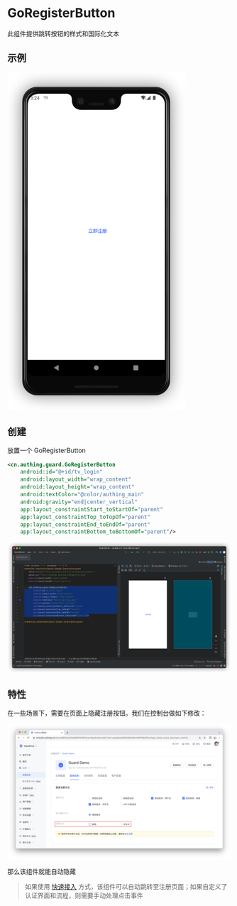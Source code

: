 # GoRegisterButton

<LastUpdated/>

此组件提供跳转按钮的样式和国际化文本

## 示例

<img src="./../images/go_register.png" alt="drawing" width="400"/>

## 创建

放置一个 GoRegisterButton

```xml
<cn.authing.guard.GoRegisterButton
    android:id="@+id/tv_login"
    android:layout_width="wrap_content"
    android:layout_height="wrap_content"
    android:textColor="@color/authing_main"
    android:gravity="end|center_vertical"
    app:layout_constraintStart_toStartOf="parent"
    app:layout_constraintTop_toTopOf="parent"
    app:layout_constraintEnd_toEndOf="parent"
    app:layout_constraintBottom_toBottomOf="parent"/>
```

![](./../images/go_register2.png)

## 特性

在一些场景下，需要在页面上隐藏注册按钮。我们在控制台做如下修改：

![](./../images/go_register3.png)

那么该组件就能自动隐藏

> 如果使用 [快速接入](/reference-new/Mobile-and-client-applications/sdk-for-android/quick.html) 方式，该组件可以自动跳转至注册页面；如果自定义了认证界面和流程，则需要手动处理点击事件

